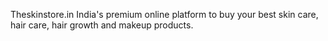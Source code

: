 Theskinstore.in India's premium online platform to buy your best skin care, hair care, hair growth and makeup products.
